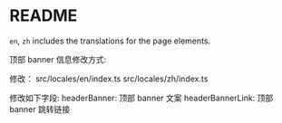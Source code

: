 # README

`en`, `zh` includes the translations for the page elements.

顶部 banner 信息修改方式:

修改：
src/locales/en/index.ts
src/locales/zh/index.ts

修改如下字段:
headerBanner: 顶部 banner 文案
headerBannerLink: 顶部 banner 跳转链接

